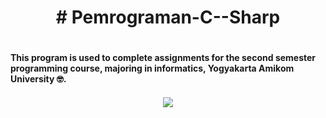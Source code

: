 <h1 align = "center"># Pemrograman-C--Sharp <h1>
<h4 align = "left">This program is used to complete assignments for the second semester programming course, majoring in informatics, Yogyakarta Amikom University 🤓.<h4>
  
<p align="center"><a><img align="middle" src="https://user-images.githubusercontent.com/114411272/223685238-2b904cdf-433f-49a3-b041-663b19be1cbe.png"></a></p>



